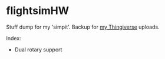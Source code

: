 # flightsimHW
Stuff dump for my 'simpit'. Backup for [my Thingiverse](https://www.thingiverse.com/g0per) uploads.

Index:

* Dual rotary support

